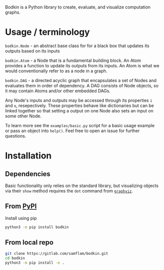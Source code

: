 Bodkin is a Python library to create, evaluate, and visualize computation graphs.

# Usage / terminology

`bodkin.Node` - an abstract base class for for a black box that updates its outputs based on its inputs

`bodkin.Atom` - a Node that is a fundamental building block. An Atom provides a function to update its outputs from its inputs. An Atom is what we would conventionally refer to as a node in a graph.

`bodkin.DAG` - a directed acyclic graph that encapsulates a set of Nodes and evaluates them in order of dependency. A DAG consists of Node objects, so it may contain Atoms and/or other embedded DAGs.

Any Node's inputs and outputs may be accessed through its properties `i` and `o`, resepectively. These properties behave like dictionaries but can be linked together so that setting a output on one Node also sets an input on some other Node.

To learn more see the `examples/basic.py` script for a basic usage example or pass an object into `help()`. Feel free to open an issue for further questions.

# Installation

## Dependencies

Basic functionality only relies on the standard library, but visualizing objects via their `show` method requires the `dot` command from [`graphviz`](https://graphviz.org/download/).

## From [PyPI](https://pypi.org/project/bodkin/)

Install using pip

```sh
python3 -m pip install bodkin
```

## From local repo

```sh
git clone https://gitlab.com/samflam/bodkin.git
cd bodkin
python3 -m pip install -e .
```
